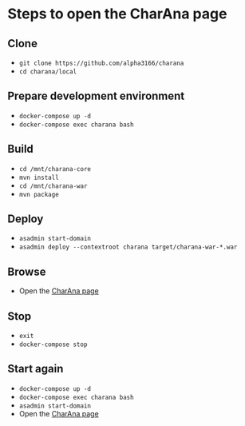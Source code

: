 # Steps to open the CharAna page

## Clone

- `git clone https://github.com/alpha3166/charana`
- `cd charana/local`

## Prepare development environment

- `docker-compose up -d`
- `docker-compose exec charana bash`

## Build

- `cd /mnt/charana-core`
- `mvn install`
- `cd /mnt/charana-war`
- `mvn package`

## Deploy

- `asadmin start-domain`
- `asadmin deploy --contextroot charana target/charana-war-*.war`

## Browse

- Open the [CharAna page](http://localhost:8080/charana/faces/index.xhtml)

## Stop

- `exit`
- `docker-compose stop`

## Start again

- `docker-compose up -d`
- `docker-compose exec charana bash`
- `asadmin start-domain`
- Open the [CharAna page](http://localhost:8080/charana/faces/index.xhtml)
